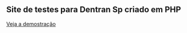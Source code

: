 ## Site de testes para Dentran Sp criado em PHP

[Veja a demostração](https://detransp.000webhostapp.com/)
